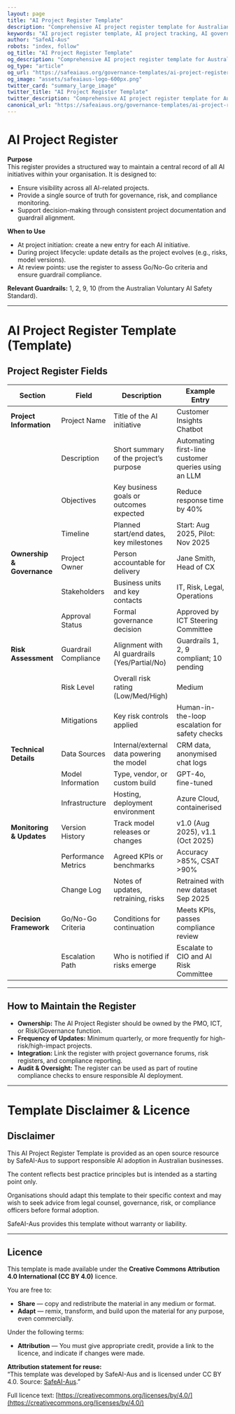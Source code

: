 ```yaml
---
layout: page
title: "AI Project Register Template"
description: "Comprehensive AI project register template for Australian businesses. Centralized tracking of AI initiatives, compliance status, and governance oversight aligned with safety standards."
keywords: "AI project register template, AI project tracking, AI governance tracking, AI compliance register, AI project management, Australian AI safety, AI project oversight"
author: "SafeAI-Aus"
robots: "index, follow"
og_title: "AI Project Register Template"
og_description: "Comprehensive AI project register template for Australian businesses"
og_type: "article"
og_url: "https://safeaiaus.org/governance-templates/ai-project-register/"
og_image: "assets/safeaiaus-logo-600px.png"
twitter_card: "summary_large_image"
twitter_title: "AI Project Register Template"
twitter_description: "Comprehensive AI project register template for Australian businesses"
canonical_url: "https://safeaiaus.org/governance-templates/ai-project-register/"
---
```


# AI Project Register 

**Purpose**  
This register provides a structured way to maintain a central record of all AI initiatives within your organisation. It is designed to:  

- Ensure visibility across all AI-related projects.  
- Provide a single source of truth for governance, risk, and compliance monitoring.  
- Support decision-making through consistent project documentation and guardrail alignment.  

**When to Use**  

- At project initiation: create a new entry for each AI initiative.  
- During project lifecycle: update details as the project evolves (e.g., risks, model versions).  
- At review points: use the register to assess Go/No-Go criteria and ensure guardrail compliance.  

**Relevant Guardrails:** 1, 2, 9, 10 (from the Australian Voluntary AI Safety Standard).  

---

# AI Project Register Template (Template)

## Project Register Fields  

| Section | Field | Description | Example Entry |
|---------|-------|-------------|---------------|
| **Project Information** | Project Name | Title of the AI initiative | Customer Insights Chatbot |
|  | Description | Short summary of the project’s purpose | Automating first-line customer queries using an LLM |
|  | Objectives | Key business goals or outcomes expected | Reduce response time by 40% |
|  | Timeline | Planned start/end dates, key milestones | Start: Aug 2025, Pilot: Nov 2025 |
| **Ownership & Governance** | Project Owner | Person accountable for delivery | Jane Smith, Head of CX |
|  | Stakeholders | Business units and key contacts | IT, Risk, Legal, Operations |
|  | Approval Status | Formal governance decision | Approved by ICT Steering Committee |
| **Risk Assessment** | Guardrail Compliance | Alignment with AI guardrails (Yes/Partial/No) | Guardrails 1, 2, 9 compliant; 10 pending |
|  | Risk Level | Overall risk rating (Low/Med/High) | Medium |
|  | Mitigations | Key risk controls applied | Human-in-the-loop escalation for safety checks |
| **Technical Details** | Data Sources | Internal/external data powering the model | CRM data, anonymised chat logs |
|  | Model Information | Type, vendor, or custom build | GPT-4o, fine-tuned |
|  | Infrastructure | Hosting, deployment environment | Azure Cloud, containerised |
| **Monitoring & Updates** | Version History | Track model releases or changes | v1.0 (Aug 2025), v1.1 (Oct 2025) |
|  | Performance Metrics | Agreed KPIs or benchmarks | Accuracy >85%, CSAT >90% |
|  | Change Log | Notes of updates, retraining, risks | Retrained with new dataset Sep 2025 |
| **Decision Framework** | Go/No-Go Criteria | Conditions for continuation | Meets KPIs, passes compliance review |
|  | Escalation Path | Who is notified if risks emerge | Escalate to CIO and AI Risk Committee |

---

## How to Maintain the Register  

- **Ownership:** The AI Project Register should be owned by the PMO, ICT, or Risk/Governance function.  
- **Frequency of Updates:** Minimum quarterly, or more frequently for high-risk/high-impact projects.  
- **Integration:** Link the register with project governance forums, risk registers, and compliance reporting.  
- **Audit & Oversight:** The register can be used as part of routine compliance checks to ensure responsible AI deployment.  

---

# Template Disclaimer & Licence

## Disclaimer
This AI Project Register Template is provided as an open source resource by SafeAI-Aus to support responsible AI adoption in Australian businesses.  

The content reflects best practice principles but is intended as a starting point only.  

Organisations should adapt this template to their specific context and may wish to seek advice from legal counsel, governance, risk, or compliance officers before formal adoption.  

SafeAI-Aus provides this template without warranty or liability.  

---

## Licence
This template is made available under the **Creative Commons Attribution 4.0 International (CC BY 4.0)** licence.  

You are free to:  

- **Share** — copy and redistribute the material in any medium or format.  
- **Adapt** — remix, transform, and build upon the material for any purpose, even commercially.  

Under the following terms:  

- **Attribution** — You must give appropriate credit, provide a link to the licence, and indicate if changes were made.  

**Attribution statement for reuse:**  
“This template was developed by SafeAI-Aus and is licensed under CC BY 4.0. Source: [SafeAI-Aus](https://safeaiaus.org/).”  

Full licence text: [https://creativecommons.org/licenses/by/4.0/](https://creativecommons.org/licenses/by/4.0/)  